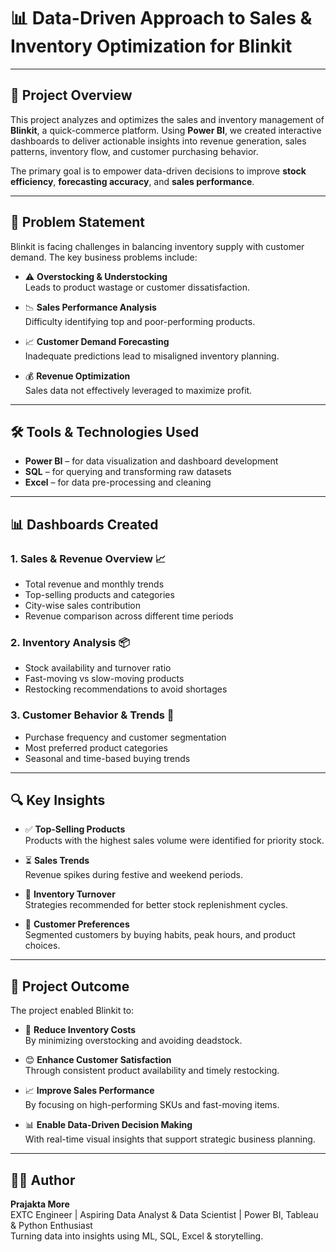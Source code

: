 
# 📊 Data-Driven Approach to Sales & Inventory Optimization for Blinkit

---

## 🚀 Project Overview

This project analyzes and optimizes the sales and inventory management of **Blinkit**, a quick-commerce platform. Using **Power BI**, we created interactive dashboards to deliver actionable insights into revenue generation, sales patterns, inventory flow, and customer purchasing behavior.

The primary goal is to empower data-driven decisions to improve **stock efficiency**, **forecasting accuracy**, and **sales performance**.

---

## 🎯 Problem Statement

Blinkit is facing challenges in balancing inventory supply with customer demand. The key business problems include:

- ⚠️ **Overstocking & Understocking**  
  Leads to product wastage or customer dissatisfaction.

- 📉 **Sales Performance Analysis**  
  Difficulty identifying top and poor-performing products.

- 📈 **Customer Demand Forecasting**  
  Inadequate predictions lead to misaligned inventory planning.

- 💰 **Revenue Optimization**  
  Sales data not effectively leveraged to maximize profit.

---

## 🛠️ Tools & Technologies Used

- **Power BI** – for data visualization and dashboard development  
- **SQL** – for querying and transforming raw datasets  
- **Excel** – for data pre-processing and cleaning

---

## 📊 Dashboards Created

### 1. Sales & Revenue Overview 📈  
- Total revenue and monthly trends  
- Top-selling products and categories  
- City-wise sales contribution  
- Revenue comparison across different time periods

### 2. Inventory Analysis 📦  
- Stock availability and turnover ratio  
- Fast-moving vs slow-moving products  
- Restocking recommendations to avoid shortages

### 3. Customer Behavior & Trends 🛒  
- Purchase frequency and customer segmentation  
- Most preferred product categories  
- Seasonal and time-based buying trends

---

## 🔍 Key Insights

- ✅ **Top-Selling Products**  
  Products with the highest sales volume were identified for priority stock.

- ⏳ **Sales Trends**  
  Revenue spikes during festive and weekend periods.

- 🔄 **Inventory Turnover**  
  Strategies recommended for better stock replenishment cycles.

- 👥 **Customer Preferences**  
  Segmented customers by buying habits, peak hours, and product choices.

---

## 🚀 Project Outcome

The project enabled Blinkit to:

- 💸 **Reduce Inventory Costs**  
  By minimizing overstocking and avoiding deadstock.

- 😊 **Enhance Customer Satisfaction**  
  Through consistent product availability and timely restocking.

- 📈 **Improve Sales Performance**  
  By focusing on high-performing SKUs and fast-moving items.

- 📊 **Enable Data-Driven Decision Making**  
  With real-time visual insights that support strategic business planning.

---

## 👩‍💻 Author

**Prajakta More**  
EXTC Engineer | Aspiring Data Analyst & Data Scientist | 
Power BI, Tableau & Python Enthusiast  
Turning data into insights using ML, SQL, Excel & storytelling.
